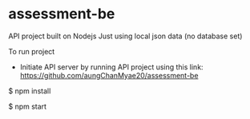 # assessment-be
 
API project built on Nodejs
Just using local json data (no database set)

To run project

- Initiate API server by running API project 
using this link: https://github.com/aungChanMyae20/assessment-be

$ npm install

$ npm start
